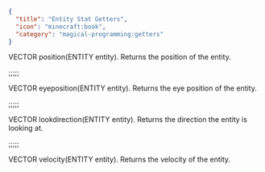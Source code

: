 ```json
{
  "title": "Entity Stat Getters",
  "icon": "minecraft:book",
  "category": "magical-programming:getters"
}
```
VECTOR position(ENTITY entity). Returns the position of the entity.

;;;;;

VECTOR eyeposition(ENTITY entity). Returns the eye position of the entity.

;;;;;

VECTOR lookdirection(ENTITY entity). Returns the direction the entity is looking at.

;;;;;

VECTOR velocity(ENTITY entity). Returns the velocity of the entity.